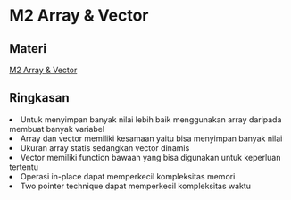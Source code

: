 # M2 Array & Vector

<h2>Materi</h2>
<a href="https://docs.google.com/presentation/d/1Q-RVTKSqb_JEA_nxYOPB4uJX9K-5D6BnKpcqRyi8esg/edit?usp=sharing">M2 Array & Vector</a>

<h2>Ringkasan</h2>
<li>Untuk menyimpan banyak nilai lebih baik menggunakan array daripada membuat banyak variabel</li>
<li>Array dan vector memiliki kesamaan yaitu bisa menyimpan banyak nilai</li>
<li>Ukuran array statis sedangkan vector dinamis</li>
<li>Vector memiliki function bawaan yang bisa digunakan untuk keperluan tertentu</li>
<li>Operasi in-place dapat memperkecil kompleksitas memori</li>
<li>Two pointer technique dapat memperkecil kompleksitas waktu</li>

